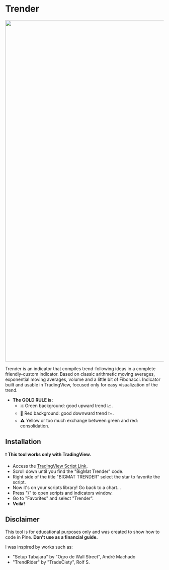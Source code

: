 # Trender

<img src="https://i.postimg.cc/FK3D4Tcc/Trender.png" width="1080">

Trender is an indicator that compiles trend-following ideas in a complete friendly-custom indicator. Based on classic arithmetic moving averages, exponential moving averages, volume and a little bit of Fibonacci.
Indicator built and usable in TradingView, focused only for easy visualization of the trend. 

- **The GOLD RULE is:**
  - ❇️ Green background: good upward trend 📈. 
  - 🔴 Red background: good downward trend 📉. 
  - ⚠️ Yellow or too much exchange between green and red: consolidation.  
  
## Installation

❗️ **This tool works only with TradingView.**

- Access the [TradingView Script Link](https://br.tradingview.com/script/PyzYltq6/).
- Scroll down until you find the "BigMat Trender" code.
- Right side of the title "BIGMAT TRENDER" select the star to favorite the script.
- Now it's on your scripts library! Go back to a chart...
- Press "/" to open scripts and indicators window.
- Go to "Favorites" and select "Trender".
- **Voilà!**

## Disclaimer
This tool is for educational purposes only and was created to show how to code in Pine.
**Don't use as a financial guide.**

I was inspired by works such as: 
- "Setup Tabajara" by "Ogro de Wall Street", André Machado 
- "TrendRider" by "TradeCiety", Rolf S.
